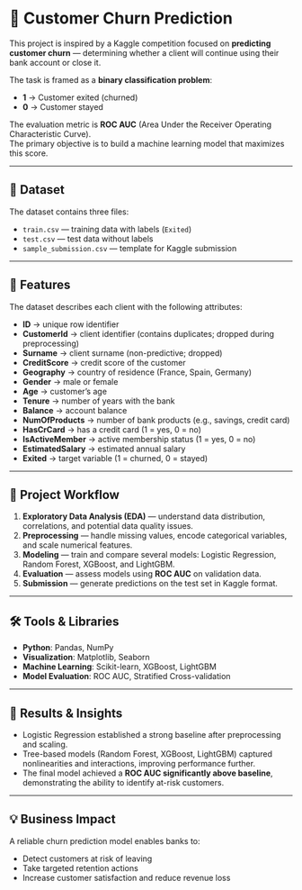 # 🏦 Customer Churn Prediction 

This project is inspired by a Kaggle competition focused on **predicting customer churn** — determining whether a client will continue using their bank account or close it.  

The task is framed as a **binary classification problem**:  
- **1** → Customer exited (churned)  
- **0** → Customer stayed  

The evaluation metric is **ROC AUC** (Area Under the Receiver Operating Characteristic Curve).  
The primary objective is to build a machine learning model that maximizes this score.

---

## 📂 Dataset
The dataset contains three files:

- `train.csv` — training data with labels (`Exited`)  
- `test.csv` — test data without labels  
- `sample_submission.csv` — template for Kaggle submission  

---

## 🔑 Features
The dataset describes each client with the following attributes:

- **ID** → unique row identifier  
- **CustomerId** → client identifier (contains duplicates; dropped during preprocessing)  
- **Surname** → client surname (non-predictive; dropped)  
- **CreditScore** → credit score of the customer  
- **Geography** → country of residence (France, Spain, Germany)  
- **Gender** → male or female  
- **Age** → customer’s age  
- **Tenure** → number of years with the bank  
- **Balance** → account balance  
- **NumOfProducts** → number of bank products (e.g., savings, credit card)  
- **HasCrCard** → has a credit card (1 = yes, 0 = no)  
- **IsActiveMember** → active membership status (1 = yes, 0 = no)  
- **EstimatedSalary** → estimated annual salary  
- **Exited** → target variable (1 = churned, 0 = stayed)  

---

## 🎯 Project Workflow
1. **Exploratory Data Analysis (EDA)** — understand data distribution, correlations, and potential data quality issues.  
2. **Preprocessing** — handle missing values, encode categorical variables, and scale numerical features.  
3. **Modeling** — train and compare several models: Logistic Regression, Random Forest, XGBoost, and LightGBM.  
4. **Evaluation** — assess models using **ROC AUC** on validation data.  
5. **Submission** — generate predictions on the test set in Kaggle format.  

---

## 🛠️ Tools & Libraries
- **Python**: Pandas, NumPy  
- **Visualization**: Matplotlib, Seaborn  
- **Machine Learning**: Scikit-learn, XGBoost, LightGBM  
- **Model Evaluation**: ROC AUC, Stratified Cross-validation  

---

## 📌 Results & Insights
- Logistic Regression established a strong baseline after preprocessing and scaling.  
- Tree-based models (Random Forest, XGBoost, LightGBM) captured nonlinearities and interactions, improving performance further.  
- The final model achieved a **ROC AUC significantly above baseline**, demonstrating the ability to identify at-risk customers.  

---

## 💡 Business Impact
A reliable churn prediction model enables banks to:  
- Detect customers at risk of leaving  
- Take targeted retention actions  
- Increase customer satisfaction and reduce revenue loss  
